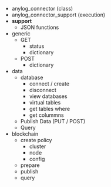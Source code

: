 * anylog_connector (class)
* anylog_connector_support (execution)
* __support__
  * JSON functions
* generic
    * GET
      * status
      * dictionary
    * POST
      * dictionary
* data
  * database
    * connect / create
    * disconnect
    * view databases
    * virtual tables
    * get tables where 
    * get colummns
  * Publish Data (PUT / POST)
  * Query
* blockchain
  * create policy
    * cluster
    * node
    * config
  * prepare
  * publish
  * query